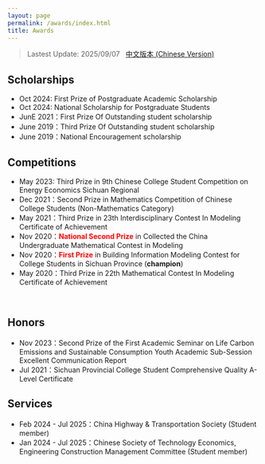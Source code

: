 ```yaml
---
layout: page
permalink: /awards/index.html
title: Awards
---
```


> Lastest Update: 2025/09/07 &nbsp; [中文版本 (Chinese Version)](https://longyistar.github.io/file/awards-zh/)

## Scholarships

- Oct  2024: First Prize of Postgraduate Academic Scholarship
- Oct  2024: National Scholarship for Postgraduate Students
- JunE 2021：First Prize Of Outstanding student scholarship
- June 2019：Third Prize Of Outstanding student scholarship
- June 2019：National Encouragement scholarship

## Competitions

- May 2023: Third Prize in 9th Chinese College Student Competition on Energy Economics Sichuan Regional
- Dec 2021：Second Prize in Mathematics Competition of Chinese College Students (Non-Mathematics Category)
- May 2021：Third Prize in 23th Interdisciplinary Contest In Modeling Certificate of Achievement
- Nov 2020：**<font color='red'>National Second Prize</font>** in Collected the China Undergraduate Mathematical Contest in Modeling
- Nov 2020：**<font color='red'>First Prize</font>** in Building Information Modeling Contest for College Students in Sichuan Province (**champion**)
- May 2020：Third Prize in 22th Mathematical Contest In Modeling Certificate of Achievement
<br>

## Honors

- Nov 2023：Second Prize of the First Academic Seminar on Life Carbon Emissions and Sustainable Consumption Youth Academic Sub-Session Excellent Communication Report
- Jul 2021：Sichuan Provincial College Student Comprehensive Quality A-Level Certificate

## Services

- Feb 2024 - Jul 2025：China Highway & Transportation Society (Student member)
- Jan 2024 - Jul 2025：Chinese Society of Technology Economics, Engineering Construction Management Committee (Student member)
<br>
